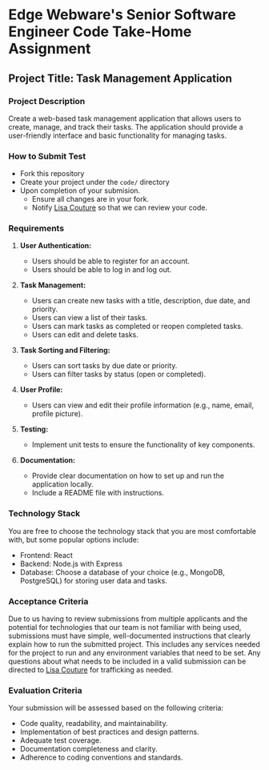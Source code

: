 # Edge Webware's Senior Software Engineer Code Take-Home Assignment

## Project Title: Task Management Application

### Project Description
Create a web-based task management application that allows users to create, manage, and track their tasks. The application should provide a user-friendly interface and basic functionality for managing tasks.

### How to Submit Test
- Fork this repository
- Create your project under the `code/` directory
- Upon completion of your submision.
   - Ensure all changes are in your fork.
   - Notify [Lisa Couture](mailto:lcouture@edgewebware.com?cc=tmoore@edgewebware.com) so that we can review your code.

### Requirements

1. **User Authentication:**
   - Users should be able to register for an account.
   - Users should be able to log in and log out.

2. **Task Management:**
   - Users can create new tasks with a title, description, due date, and priority.
   - Users can view a list of their tasks.
   - Users can mark tasks as completed or reopen completed tasks.
   - Users can edit and delete tasks.

3. **Task Sorting and Filtering:**
   - Users can sort tasks by due date or priority.
   - Users can filter tasks by status (open or completed).

4. **User Profile:**
   - Users can view and edit their profile information (e.g., name, email, profile picture).

5. **Testing:**
   - Implement unit tests to ensure the functionality of key components.

6. **Documentation:**
   - Provide clear documentation on how to set up and run the application locally.
   - Include a README file with instructions.

### Technology Stack
You are free to choose the technology stack that you are most comfortable with, but some popular options include:
- Frontend: React
- Backend: Node.js with Express
- Database: Choose a database of your choice (e.g., MongoDB, PostgreSQL) for storing user data and tasks.

### Acceptance Criteria
Due to us having to review submissions from multiple applicants and the potential for technologies that our team is not familiar with being used, submissions must have simple, well-documented instructions that clearly explain how to run the submitted project. This includes any services needed for the project to run and any environment variables that need to be set. Any questions about what needs to be included in a valid submission can be directed to [Lisa Couture](mailto:lcouture@edgewebware.com?cc=tmoore@edgewebware.com) for trafficking as needed.

### Evaluation Criteria

Your submission will be assessed based on the following criteria:
- Code quality, readability, and maintainability.
- Implementation of best practices and design patterns.
- Adequate test coverage.
- Documentation completeness and clarity.
- Adherence to coding conventions and standards.
